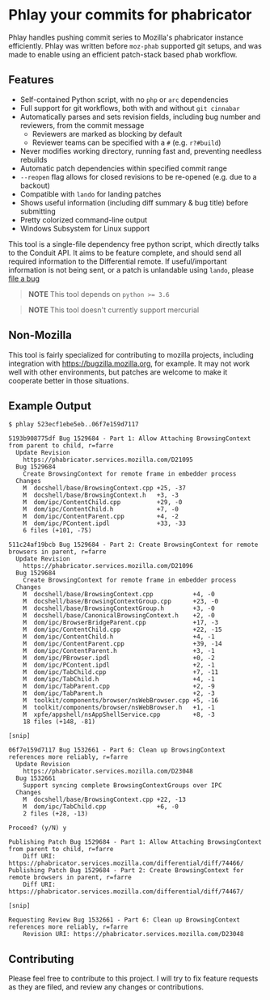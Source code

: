 # Phlay your commits for phabricator

Phlay handles pushing commit series to Mozilla's phabricator instance efficiently. Phlay was written before `moz-phab` supported git setups, and was made to enable using an efficient patch-stack based phab workflow.

## Features

 * Self-contained Python script, with no `php` or `arc` dependencies
 * Full support for git workflows, both with and without `git cinnabar`
 * Automatically parses and sets revision fields, including bug number and reviewers, from the commit message
   * Reviewers are marked as blocking by default
   * Reviewer teams can be specified with a `#` (e.g. `r?#build`)
 * Never modifies working directory, running fast and, preventing needless rebuilds
 * Automatic patch dependencies within specified commit range
 * `--reopen` flag allows for closed revisions to be re-opened (e.g. due to a backout)
 * Compatible with `lando` for landing patches
 * Shows useful information (including diff summary & bug title) before submitting
 * Pretty colorized command-line output
 * Windows Subsystem for Linux support

This tool is a single-file dependency free python script, which directly talks 
to the Conduit API. It aims to be feature complete, and should send all required
information to the Differential remote. If useful/important information is not
being sent, or a patch is unlandable using `lando`, please 
[file a bug](https://github.com/mystor/phlay/issues)

> **NOTE** This tool depends on `python >= 3.6`

> **NOTE** This tool doesn't currently support mercurial

## Non-Mozilla

This tool is fairly specialized for contributing to mozilla projects, including integration with https://bugzilla.mozilla.org, for example. It may not work well with other environments, but patches are welcome to make it cooperate better in those situations.

## Example Output

```
$ phlay 523ecf1ebe5eb..06f7e159d7117

5193b908775df Bug 1529684 - Part 1: Allow Attaching BrowsingContext from parent to child, r=farre
  Update Revision
    https://phabricator.services.mozilla.com/D21095
  Bug 1529684
    Create BrowsingContext for remote frame in embedder process
  Changes
    M  docshell/base/BrowsingContext.cpp +25, -37
    M  docshell/base/BrowsingContext.h   +3, -3
    M  dom/ipc/ContentChild.cpp          +29, -0
    M  dom/ipc/ContentChild.h            +7, -0
    M  dom/ipc/ContentParent.cpp         +4, -2
    M  dom/ipc/PContent.ipdl             +33, -33
    6 files (+101, -75)

511c24af19bcb Bug 1529684 - Part 2: Create BrowsingContext for remote browsers in parent, r=farre
  Update Revision
    https://phabricator.services.mozilla.com/D21096
  Bug 1529684
    Create BrowsingContext for remote frame in embedder process
  Changes
    M  docshell/base/BrowsingContext.cpp           +4, -0
    M  docshell/base/BrowsingContextGroup.cpp      +23, -0
    M  docshell/base/BrowsingContextGroup.h        +3, -0
    M  docshell/base/CanonicalBrowsingContext.h    +2, -0
    M  dom/ipc/BrowserBridgeParent.cpp             +17, -3
    M  dom/ipc/ContentChild.cpp                    +22, -15
    M  dom/ipc/ContentChild.h                      +4, -1
    M  dom/ipc/ContentParent.cpp                   +39, -14
    M  dom/ipc/ContentParent.h                     +3, -1
    M  dom/ipc/PBrowser.ipdl                       +0, -2
    M  dom/ipc/PContent.ipdl                       +2, -1
    M  dom/ipc/TabChild.cpp                        +7, -11
    M  dom/ipc/TabChild.h                          +4, -1
    M  dom/ipc/TabParent.cpp                       +2, -9
    M  dom/ipc/TabParent.h                         +2, -3
    M  toolkit/components/browser/nsWebBrowser.cpp +5, -16
    M  toolkit/components/browser/nsWebBrowser.h   +1, -1
    M  xpfe/appshell/nsAppShellService.cpp         +8, -3
    18 files (+148, -81)

[snip]

06f7e159d7117 Bug 1532661 - Part 6: Clean up BrowsingContext references more reliably, r=farre
  Update Revision
    https://phabricator.services.mozilla.com/D23048
  Bug 1532661
    Support syncing complete BrowsingContextGroups over IPC
  Changes
    M  docshell/base/BrowsingContext.cpp +22, -13
    M  dom/ipc/TabChild.cpp              +6, -0
    2 files (+28, -13)

Proceed? (y/N) y

Publishing Patch Bug 1529684 - Part 1: Allow Attaching BrowsingContext from parent to child, r=farre
    Diff URI: https://phabricator.services.mozilla.com/differential/diff/74466/
Publishing Patch Bug 1529684 - Part 2: Create BrowsingContext for remote browsers in parent, r=farre
    Diff URI: https://phabricator.services.mozilla.com/differential/diff/74467/

[snip]

Requesting Review Bug 1532661 - Part 6: Clean up BrowsingContext references more reliably, r=farre
    Revision URI: https://phabricator.services.mozilla.com/D23048
```

## Contributing

Please feel free to contribute to this project. I will try to fix feature requests as they are filed, and review any changes or contributions.

